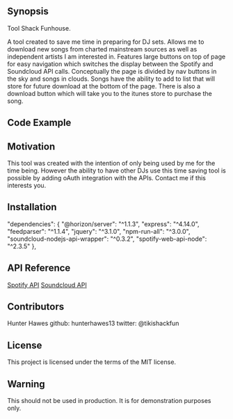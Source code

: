 ## Synopsis

Tool Shack Funhouse.

A tool created to save me time in preparing for DJ sets. Allows me to download new songs from charted mainstream sources as well as independent artists I am interested in. Features large buttons on top of page for easy navigation which switches the display between the Spotify and Soundcloud API calls. Conceptually the page is divided by nav buttons in the sky and songs in clouds. Songs have the ability to add to list that will store for future download at the bottom of the page. There is also a download button which will take you to the itunes store to purchase the song.

## Code Example

<!---Show what the library does as concisely as possible, developers should be able to figure out **how** your project solves their problem by looking at the code example. Make sure the API you are showing off is obvious, and that your code is short and concise.-->

## Motivation

This tool was created with the intention of only being used by me for the time being. However the ability to have other DJs use this time saving tool is possible by adding oAuth integration with the APIs. Contact me if this interests you.


## Installation

"dependencies": {
    "@horizon/server": "^1.1.3",
    "express": "^4.14.0",
    "feedparser": "^1.1.4",
    "jquery": "^3.1.0",
    "npm-run-all": "^3.0.0",
    "soundcloud-nodejs-api-wrapper": "^0.3.2",
    "spotify-web-api-node": "^2.3.5"
  },

## API Reference

[Spotify API](https://developer.spotify.com/web-api/)
[Soundcloud API](https://developers.soundcloud.com/docs/api/guide)



## Contributors

Hunter Hawes
github: hunterhawes13
twitter: @tikishackfun

## License

This project is licensed under the terms of the MIT license.

## Warning

This should not be used in production. It is for demonstration purposes only.
